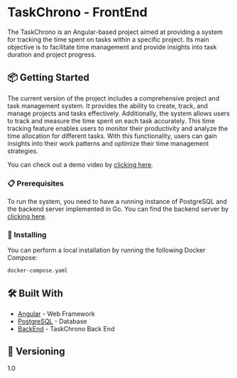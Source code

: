 # TaskChrono - FrontEnd

The TaskChrono is an Angular-based project aimed at providing a system for tracking the time spent on tasks within a specific project. Its main objective is to facilitate time management and provide insights into task duration and project progress.

## 📦 Getting Started

The current version of the project includes a comprehensive project and task management system. It provides the ability to create, track, and manage projects and tasks effectively. Additionally, the system allows users to track and measure the time spent on each task accurately. This time tracking feature enables users to monitor their productivity and analyze the time allocation for different tasks. With this functionality, users can gain insights into their work patterns and optimize their time management strategies.

You can check out a demo video by [clicking here](https://youtu.be/UqfZC9tZ554).

### 📋 Prerequisites

To run the system, you need to have a running instance of PostgreSQL and the backend server implemented in Go. You can find the backend server by [clicking here](https://github.com/marcosduarte-dev/TaskChrono-Back).

### 🔧 Installing

You can perform a local installation by running the following Docker Compose:

```
docker-compose.yaml
```

## 🛠️ Built With

- [Angular](https://angular.io) - Web Framework
- [PostgreSQL](https://www.postgresql.org) - Database
- [BackEnd](https://github.com/marcosduarte-dev/TaskChrono-Back) - TaskChrono Back End

## 📌 Versioning

1.0
